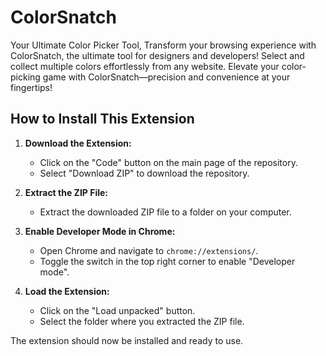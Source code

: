 # ColorSnatch
Your Ultimate Color Picker Tool, Transform your browsing experience with ColorSnatch, the ultimate tool for designers and developers! Select and collect multiple colors effortlessly from any website. Elevate your color-picking game with ColorSnatch—precision and convenience at your fingertips!


## How to Install This Extension

1. **Download the Extension:**
   - Click on the "Code" button on the main page of the repository.
   - Select "Download ZIP" to download the repository.

2. **Extract the ZIP File:**
   - Extract the downloaded ZIP file to a folder on your computer.

3. **Enable Developer Mode in Chrome:**
   - Open Chrome and navigate to `chrome://extensions/`.
   - Toggle the switch in the top right corner to enable "Developer mode".

4. **Load the Extension:**
   - Click on the "Load unpacked" button.
   - Select the folder where you extracted the ZIP file.

The extension should now be installed and ready to use.
